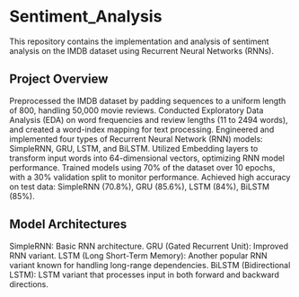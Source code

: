 # Sentiment_Analysis
This repository contains the implementation and analysis of sentiment analysis on the IMDB dataset using Recurrent Neural Networks (RNNs).

## Project Overview
Preprocessed the IMDB dataset by padding sequences to a uniform length of 800, handling 50,000 movie reviews.
Conducted Exploratory Data Analysis (EDA) on word frequencies and review lengths (11 to 2494 words), and created a word-index mapping for text processing.
Engineered and implemented four types of Recurrent Neural Network (RNN) models: SimpleRNN, GRU, LSTM, and BiLSTM.
Utilized Embedding layers to transform input words into 64-dimensional vectors, optimizing RNN model performance.
Trained models using 70% of the dataset over 10 epochs, with a 30% validation split to monitor performance.
Achieved high accuracy on test data: SimpleRNN (70.8%), GRU (85.6%), LSTM (84%), BiLSTM (85%).
## Model Architectures
SimpleRNN: Basic RNN architecture.
GRU (Gated Recurrent Unit): Improved RNN variant.
LSTM (Long Short-Term Memory): Another popular RNN variant known for handling long-range dependencies.
BiLSTM (Bidirectional LSTM): LSTM variant that processes input in both forward and backward directions.
